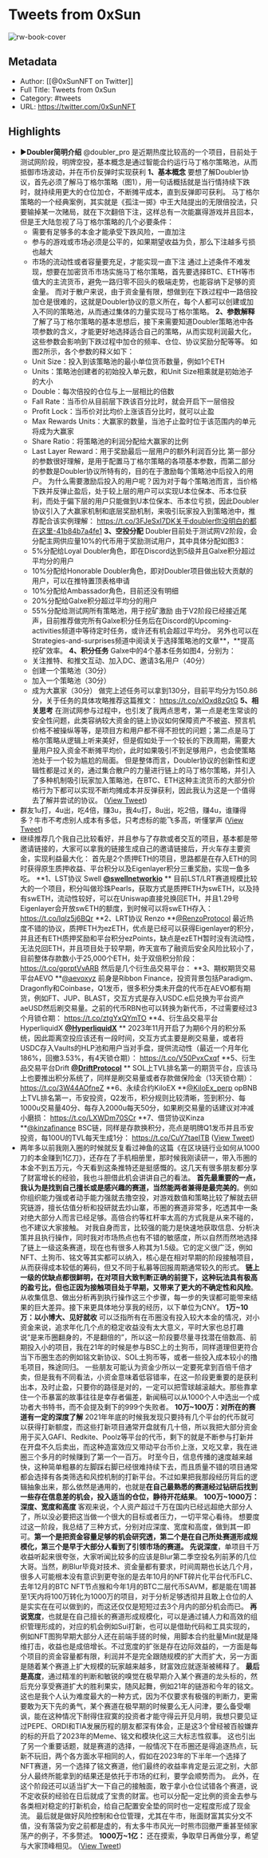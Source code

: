 # Tweets from 0xSun

![rw-book-cover](https://pbs.twimg.com/profile_images/1820705442735296512/ej9BX01I.png)

## Metadata
- Author: [[@0xSunNFT on Twitter]]
- Full Title: Tweets from 0xSun
- Category: #tweets
- URL: https://twitter.com/0xSunNFT

## Highlights
- ▶️**Doubler简明介绍**
  @doubler_pro 是近期热度比较高的一个项目，目前处于测试网阶段，明牌空投，基本概念是通过智能合约运行马丁格尔策略池，从而抵御市场波动，并在币价反弹时实现获利
  **1、基本概念**
  要想了解Doubler协议，首先必须了解马丁格尔策略（图1），用一句话概括就是当行情持续下跌时，就持续用更大的仓位加仓，不断摊平成本，直到反弹即可获利。
  马丁格尔策略的一个经典案例，其实就是《孤注一掷》中王大陆提出的无限倍投法，只要输掉某一次赌局，就在下次翻倍下注，这样总有一次能赢得游戏并且回本，但是王大陆忽视了马丁格尔策略的几个必要条件：
  - 需要有足够多的本金才能承受下跌风险，一直加注
  - 参与的游戏或市场必须是公平的，如果期望收益为负，那么下注越多亏损也越大
  - 市场的流动性或者容量要充足，才能实现一直下注
  通过上述条件不难发现，想要在加密货币市场实施马丁格尔策略，首先要选择BTC、ETH等市值大的主流货币，避免一路归零不回头的极端走势，也能容纳下足够的资金量。
  而对于散户来说，由于资金量有限，想做到在下跌过程中一路倍投加仓是很难的，这就是Doubler协议的意义所在，每个人都可以创建或加入不同的策略池，从而通过集体的力量实现马丁格尔策略。
  **2、参数解释**
  了解了马丁格尔策略的基本思想后，接下来需要知道Doubler策略池中各项参数的含义，才能更好地选择适合自己的策略，从而实现利润最大化，这些参数会影响到下跌过程中加仓的频率、仓位、协议奖励分配等等。
  如图2所示，各个参数的释义如下：
  - Unit Size：投入到该策略池的最小单位货币数量，例如1个ETH
  - Units：策略池创建者的初始投入单元数，和Unit Size相乘就是初始池子的大小
  - Double：每次倍投的仓位与上一层相比的倍数
  - Fall Rate：当币价从目前层下跌该百分比时，就会开启下一层倍投
  - Profit Lock：当币价对比均价上涨该百分比时，就可以止盈
  - Max Rewards Units：大赢家的数量，当池子止盈时位于该范围内的单元将成为大赢家
  - Share Ratio：将策略池的利润分配给大赢家的比例
  - Last Layer Reward：用于奖励最后一层用户的额外利润百分比
  第一部分的参数很好理解，是用于配置马丁格尔策略的各项基本参数，而第二部分的参数是Doubler协议所特有的，目的在于激励每个策略池中后投入的用户。
  为什么需要激励后投入的用户呢？因为对于每个策略池而言，当价格下跌并反弹止盈后，处于较上层的用户可以实现U本位保本、币本位获利，而处于偏下层的用户只能做到U本位保本、币本位亏损，因此Doubler协议引入了大赢家机制和底层奖励机制，来吸引玩家投入到策略池中，推荐配合该实例理解：
  https://t.co/3FJeSxI7DK关于doubler你没明白的都在这里-41b84b7a4fe1
  **3、空投分配**
  Doubler目前处于测试网V2阶段，会分配主网供应量10%的代币用于奖励测试用户，其中具体分配如图3：
  - 5%分配给Loyal Doubler角色，即在Discord达到5级并且Galxe积分超过平均分的用户
  - 10%分配给Honorable Doubler角色，即对Doubler项目做出较大贡献的用户，可以在推特置顶表格申请
  - 10%分配给Ambassador角色，目前还没有明细
  - 20%分配给Galxe积分超过平均分的用户
  - 55%分配给测试网所有策略池，用于挖矿激励
  由于V2阶段已经接近尾声，目前推荐做完所有Galxe积分任务后在Discord的Upcoming-activities频道中等待定时任务，或许还有机会超过平均分。
  另外也可以在Strategies-and-surprises频道中阅读关于选择策略池的文章**，**提高挖矿效率。
  **4、积分任务**
  Galxe中的4个基本任务如图4，分别为：
  - 关注推特、和推文互动、加入DC、邀请3名用户（40分）
  - 创建一个策略池（30分）
  - 加入一个策略池（30分）
  - 成为大赢家（30分）
  做完上述任务可以拿到130分，目前平均分为150.86分，关于任务的具体攻略推荐这篇推文：
  https://t.co/xIOxd8zGtG
  **5、相关思考**
  在测试网参与过程中，也引发了我两点思考，第一点是老生常谈的安全性问题，此类容纳较大资金的链上协议如何保障资产不被盗、预言机价格不被操纵等等，是项目方和用户都不得不担忧的问题；第二点是马丁格尔策略从逻辑上听来美好，但是假如处于一个较长的下跌周期，需要大量用户投入资金不断摊平均价，此时如果吸引不到足够用户，也会使策略池处于一个较为尴尬的局面。
  但是整体而言，Doubler协议的创新性和逻辑性都是过关的，通过集合散户的力量进行链上的马丁格尔策略，并引入了多种机制吸引玩家加入策略池，在BTC、ETH这种主流货币的大部分价格行为下都可以实现不断均摊成本并反弹获利，因此我认为这是一个值得去了解并尝试的协议。 ([View Tweet](https://twitter.com/0xSunNFT/status/1710499369806659592))
- 群友1u打，4u出，吃4倍，赚3u，我4u打，8u出，吃2倍，赚4u，谁赚得多？牛市不考虑别人成本有多低，只考虑标的能飞多高，听懂掌声 ([View Tweet](https://twitter.com/0xSunNFT/status/1736557658378059865))
- 继续推荐几个我自己比较看好，并且参与了存款或者交互的项目，基本都是带邀请链接的，大家可以拿我的链接生成自己的邀请链接后，开火车存主要资金，实现利益最大化：
  首先是2个质押ETH的项目，思路都是在存入ETH的同时获得原生质押收益、平台积分以及Eigenlayer积分三重奖励，实现一鱼多吃。
  **1、LST协议 Swell **<a href="https://twitter.com/swellnetworkio">@swellnetworkio</a>** **
  目前LST/LRT赛道规模比较大的一个项目，积分叫做珍珠Pearls，获取方式是质押ETH为swETH，以及持有swETH，流动性较好，可以在Uniswap直接兑换回ETH，并且1.29号Eigenlayer会开放swETH的额度，到时候可以将swETH存入：
  https://t.co/lqIz5j6BQr
  **2、LRT协议 Renzo **<a href="https://twitter.com/RenzoProtocol">@RenzoProtocol</a>
  最近热度不错的协议，质押ETH为ezETH，优点是已经可以获得Eigenlayer的积分，并且还有ETH质押奖励和平台积分ezPoints，缺点是ezETH暂时没有流动性，无法兑回ETH，并且项目处于较早期，昨天宣布了融资后安全风险比较小了，目前整体存款数小于25,000个ETH，处于双倍积分阶段：
  https://t.co/gprptVvARB
  然后是几个衍生品交易平台：
  **3、期权期货交易平台AEVO **<a href="https://twitter.com/aevoxyz">@aevoxyz</a> 
  前身是Ribbon Finance，投资背景包括Paradigm、Dragonfly和Coinbase，Q1发币，很多积分类未开盘的代币在AEVO都有期货，例如FT、JUP、BLAST，交互方式是存入USDC.e后兑换为平台资产aeUSD然后刷交易量。之前的代币RBN也可以转换为新代币，不过需要经过3个月锁仓期：
  https://t.co/ztgYxQYmTO
  **4、衍生品交易平台HyperliquidX **<a href="https://twitter.com/HyperliquidX">@HyperliquidX</a>** **
  2023年11月开启了为期6个月的积分系统，因此距离空投应该还有一段时间，交互方式主要是刷交易量，或者将USDC存入Vaults的HLP池和用户当对手盘，提供流动性（最近一个月年化186%，回撤3.53%，有4天锁仓期）：
  https://t.co/V50PvxCxqf
  **5、衍生品交易平台Drift **<a href="https://twitter.com/DriftProtocol">@DriftProtocol</a>** **
  SOL上TVL排名第一的期货平台，应该马上也要推出积分系统了，同样是刷交易量或者存款做保险金（13天锁仓期）：
  https://t.co/3W44AOfneZ
  **6、永续合约KiloEX **<a href="https://twitter.com/KiloEx_perp">@KiloEx_perp</a>
  opBNB上TVL排名第一，币安投资，Q2发币，积分规则比较清晰，签到积分、每1000u交易量40分、每存入2000u每天50分，如果刷交易量的话建议对冲减小磨损：
  https://t.co/LXWDm70SCr
  **7、借贷协议Kinza **<a href="https://twitter.com/kinzafinance">@kinzafinance</a>
  BSC链，同样是存款换积分，亮点是明牌Q1发币并且币安投资，每100U的TVL每天生成1分：
  https://t.co/CuY7taeITB ([View Tweet](https://twitter.com/0xSunNFT/status/1747246856625885245))
- 两年多以前我刚入圈的时候就反复看过神鱼的这篇《在区块链行业如何从1000刀的本金赚到1亿刀》，还存在了手机相册里，那时候我刚读研一，带入币圈的本金不到五万元，今天看到这条推特还是挺感慨的。这几天有很多朋友都分享了财富增长的经验，我也斗胆借此机会讲讲自己的看法。
  **首先最重要的一点，我认为是找到自己擅长或是感兴趣的赛道，当然能两者兼得是最完美的**。例如你组织能力强或者动手能力强就去撸空投，对游戏数值和策略比较了解就去研究链游，擅长估值分析和投研就去炒山寨，币圈的赛道非常多，吃透其中一条对绝大部分人而言已经足够。高倍合约等杠杆率太高的方式我是从来不碰的，也不建议大家接触。
  对我自身而言，比较强的能力是快速地获取信息、分析决策并且执行操作，同时我对市场热点也有不错的敏感度，所以自然而然地选择了链上一级这条赛道，现在也有很多人称其为1.5级。它的定义很广泛，例如NFT、土狗币、铭文等其实都可以纳入，核心是在相对早期的阶段接触项目，从而获得成本较低的筹码，但又不同于私募等回报周期通常较久的形式。
  **链上一级的优缺点都很鲜明，在对项目大致判断正确的前提下，这种玩法具有极高的盈亏比，但也正因为接触项目处于早期，又带来了更大的不确定性和风险**。从收集信息、做出分析再到执行操作这三个步骤，每一步的失误都可能带来结果的巨大差异。接下来更具体地分享我的经历，以下单位为CNY。
  **1万~10万：以小博大、见好就收**
  可以泛指所有在币圈没有投入较大本金的情况，对小资金来说，追求年化几个点的稳定收益没有太大意义，平时大家也总打趣说“是来币圈翻身的，不是翻倍的”，所以这一阶段要尽量寻找潜在倍数高、前期投入小的项目，我在21年的时候是参与BSC上的土狗币，同样道理但更符合当下币圈生态的例如铭文新协议、SOL土狗币等，或者一些投入成本较小的撸毛项目，殊途同归。
  一些朋友可能认为资金少所以一定要死拿到百倍千倍才卖，但是我有不同看法，小资金意味着低容错率，在这一阶段更重要的是获利出本，及时止盈，只要你的路径是对的，一定可以把雪球越滚越大。那些靠拿住一个币暴富的故事往往是幸存者偏差，新闻稿可以从1000个人中选出一个成功者大书特书，而不会提及剩下的999个失败者。
  **10万~100万：对所在的赛道有一定的深度了解**
  2021年年底的时候我发现只要持有几个平台的代币就可以获得打新额度，而这些打新项目通常开盘就有几十倍，所以我把大部分资金用于买入GAFI、Redkite、Poolz等平台的代币，剩下的就是不断参与打新并在开盘不久后卖出，而这种造富效应又带动平台币价上涨，又吃又拿，我在进圈三个多月的时候赚到了第一个一百万。
  时至今日，信息传播的速度越来越快，这种简单粗暴的左脚踩右脚已经很难持续下去，而且质量不错的项目通常都会选择有各类筛选和风控机制的打新平台。不过如果把我那段经历背后的逻辑抽象出来，那么依然是通用的，也就是**在自己最熟悉的赛道经过钻研后找到一些存在信息差的机会，投入适当的仓位，静待开花结果**。
  **100万~1000万：深度、宽度和高度**
  客观来说，个人资产超过千万在国内已经远超绝大部分人了，所以没必要把这当做一个很大的目标或者压力，一切平常心看待。
  想要度过这一阶段，我总结了三种方式，分别对应深度、宽度和高度，做到其一即可。**第一个是把资金容量足够的机会研究透，第二个是在自己所处赛道形成规模化，第三个是早于大部分人看到了引领市场的赛道。**
  **先说深度**，单项目千万收益听起来很夸张，大家听闻比较多的应该是Blur第二季空投名列前茅的几位大哥。当然，刷Blur毕竟对技术、资金量都有要求，时间周期也长达几个月，很多人可能根本没有意识到更夸张的是去年10月的NFT碎片化平台代币FLC、去年12月的BTC NFT节点猴和今年1月的BTC二层代币SAVM，都是能在1周甚至1天内将100万转化为1000万的项目，对于分析足够透彻并且敢上仓位的人是实实在在可以做到的，而这还仅仅是短短过去3个月内的部分机会而已。
  **再说宽度**，也就是在自己擅长的赛道形成规模化，可以是通过铺人力和高效的组织管理形成的，对应的机会例如Sui打新，也可以是借助代码和工具实现的，例如NFT图狗早期大部分人还在前端手搓的时候，用脚本合约批量Mint就是降维打击，收益也是成倍增长。不过宽度的扩张是存在边际效益的，一方面是每个项目的资金容量都有限，利润并不是完全跟随规模的扩大而扩大，另一方面是随着某个赛道上扩大规模的玩家越来越多，财富效应就逐渐被稀释了。
  **最后是高度**，通过精准的判断和敏锐的嗅觉在极早期介入某个赛道的龙头标的，然后充分享受赛道扩大的胜利果实，随风起舞，例如21年的链游和今年的铭文。这也是我个人认为难度最大的一种方式，因为不仅要求有极强的判断力，更需要敢为天下先的勇气，某个赛道在极早期的时候要么无人问津，要么备受嘲讽，能在这种情况下耐得住寂寞的投资者才能守得云开见月明，我想只要见证过PEPE、ORDI和TIA发展历程的朋友都深有体会，正是这3个曾经被百般嫌弃的标的开启了2023年的Meme、铭文和模块化这三大标志性叙事。
  这也引出了另一个重要话题，就是赛道的选择，一般情况下在币圈还是得追逐热点，玩新不玩旧，两个各方面水平相同的人，假如在2023年的下半年一个选择了NFT赛道，另一个选择了铭文赛道，他们最终的收益率肯定是云泥之别，大部分人最终所能拿到的结果还是依托于市场的红利，要学会顺势而为。
  此外，在这个阶段还可以适当扩大一下自己的接触面，敢于拿小仓位试错各个赛道，说不定收获的经验在日后就成了宝贵的财富。也可以分配一定比例的资金去参与各类相对稳定的打新机会，给自己配置安全垫的同时也一定程度形成了现金流。
  最后就是做好风险控制和仓位管理，尤其在牛市，账面财富其实分文不值，没有落袋为安之前都是虚的，有太多牛市风光一时熊市回撤严重甚至倾家荡产的例子，不多赘述。
  **1000万~1亿：**
  还在摸索，争取早日再做分享，希望与大家顶峰相见。 ([View Tweet](https://twitter.com/0xSunNFT/status/1751888091487580633))
